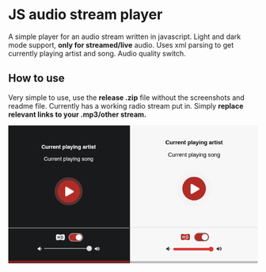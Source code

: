 # JS audio stream player
A simple player for an audio stream written in javascript. Light and dark mode support, **only for streamed/live** audio. Uses xml parsing to get currently playing artist and song. Audio quality switch.
## How to use
Very simple to use, use the **release .zip** file without the screenshots and readme file. Currently has a working radio stream put in. Simply **replace relevant links to your .mp3/other stream.**

![alt text](https://raw.githubusercontent.com/HonusDaniel/JS-audio-stream-player/main/screenshot.png)
